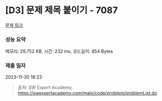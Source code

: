 # [D3] 문제 제목 붙이기 - 7087 

[문제 링크](https://swexpertacademy.com/main/code/problem/problemDetail.do?contestProbId=AWkIdD46A5EDFAXC) 

### 성능 요약

메모리: 29,752 KB, 시간: 232 ms, 코드길이: 854 Bytes

### 제출 일자

2023-11-30 18:23



> 출처: SW Expert Academy, https://swexpertacademy.com/main/code/problem/problemList.do